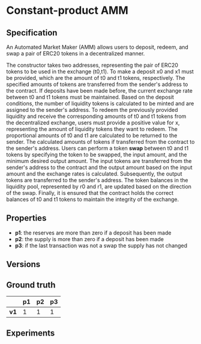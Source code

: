 
# Constant-product AMM
## Specification
An Automated Market Maker (AMM) allows users to deposit, redeem, and swap a pair of ERC20 tokens in a decentralized manner. 

 The constructor takes two addresses, representing the pair of ERC20 tokens to be used in the exchange (t0,t1). To make a deposit x0 and x1 must be provided, which are the amount of t0 and t1 tokens, respectively. The specified amounts of tokens are transferred from the sender's address to the contract. If deposits have been made before, the current exchange rate between t0 and t1 tokens must be maintained. Based on the deposit conditions, the number of liquidity tokens is calculated to be minted and are assigned to the sender's address. To redeem the previously provided liquidity and receive the corresponding amounts of t0 and t1 tokens from the decentralized exchange, users must provide a positive value for x, representing the amount of liquidity tokens they want to redeem. The proportional amounts of t0 and t1 are calculated to be returned to the sender. The calculated amounts of tokens if transferred from the contract to the sender's address. Users can perform a token **swap** between t0 and t1 tokens by specifying the token to be swapped, the input amount, and the minimum desired output amount. The input tokens are transferred from the sender's address to the contract and the output amount based on the input amount and the exchange rates is calculated. Subsequently, the output tokens are transferred to the sender's address. The token balances in the liquidity pool, represented by r0 and r1, are updated based on the direction of the swap. Finally, it is ensured that the contract holds the correct balances of t0 and t1 tokens to maintain the integrity of the exchange.

## Properties
- **p1**: the reserves are more than zero if a deposit has been made
- **p2**: the supply is more than zero if a deposit has been made
- **p3**: if the last transaction was not a swap the supply has not changed

## Versions


## Ground truth
|        | p1  | p2  | p3  |
|--------|-----|-----|-----|
| **v1** | 1   | 1   | 1   |


## Experiments
